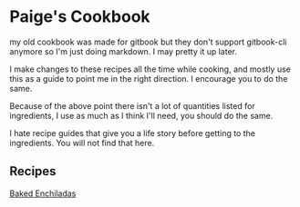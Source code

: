 # Paige's Cookbook
my old cookbook was made for gitbook but they don't support gitbook-cli anymore so I'm just doing markdown. I may pretty it up later.

I make changes to these recipes all the time while cooking, and mostly use this as a guide to point me in the right direction. I encourage you to do the same.

Because of the above point there isn't a lot of quantities listed for ingredients, I use as much as I think I'll need, you should do the same.

I hate recipe guides that give you a life story before getting to the ingredients.
You will not find that here.



## Recipes
[Baked Enchiladas](./baked-enchiladas/)